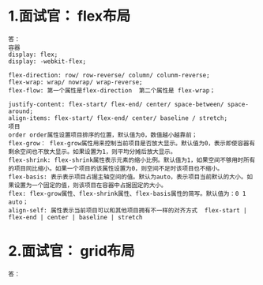 # 1.面试官： flex布局
    答：
    容器
    display: flex;
    display: -webkit-flex;

    flex-direction: row/ row-reverse/ column/ colunm-reverse;
    flex-wrap: wrap/ nowrap/ wrap-reverse;
    flex-flow: 第一个属性是flex-direction  第二个属性是 flex-wrap；

    justify-content: flex-start/ flex-end/ center/ space-between/ space-around;
    align-items: flex-start/ flex-end/ center/ baseline / stretch;
    项目
    order order属性设置项目排序的位置，默认值为0，数值越小越靠前；
    flex-grow： flex-grow属性用来控制当前项目是否放大显示。默认值为0，表示即使容器有剩余空间也不放大显示。如果设置为1，则平均分摊后放大显示。
    flex-shrink: flex-shrink属性表示元素的缩小比例。默认值为1，如果空间不够用时所有的项目同比缩小。如果一个项目的该属性设置为0，则空间不足时该项目也不缩小。
    flex-basis: 表示表示项目占据主轴空间的值。默认为auto，表示项目当前默认的大小。如果设置为一个固定的值，则该项目在容器中占据固定的大小。
    flex: flex-grow属性、flex-shrink属性、flex-basis属性的简写。默认值为：0 1 auto；
    align-self: 属性表示当前项目可以和其他项目拥有不一样的对齐方式  flex-start | flex-end | center | baseline | stretch
# 2.面试官： grid布局
    答：
